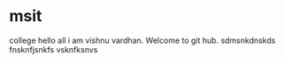 # msit
college
hello all i am vishnu vardhan. Welcome to git hub.
sdmsnkdnskds
fnsknfjsnkfs
vsknfksnvs
